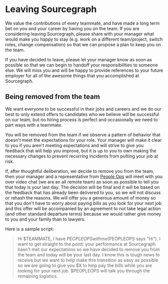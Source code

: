 # Leaving Sourcegraph

We value the contributions of every teammate, and have made a long term bet on you and your career by having you on the team. If you are considering leaving Sourcegraph, please share with your manager what would make you happy to stay (e.g. work on a different team/project, switch roles, change compensation) so that we can propose a plan to keep you on the team.

If you have decided to leave, please let your manager know as soon as possible so that we can begin to handoff your responsibilities to someone else. We will miss you and will be happy to provide references to your future employer for all of the awesome things that you accomplished at Sourcegraph.

## Being removed from the team

We want everyone to be successful in their jobs and careers and we do our best to only extend offers to candidates who we believe will be successful on our team, but no hiring process is perfect and occasionally we need to part ways with a teammate.

You will be removed from the team if we observe a pattern of behavior that doesn't meet the expectations for your role. Your manager will make it clear to you if you aren't meeting expectations and will strive to give you feedback that will help you improve, but it is up to you to own making the necessary changes to prevent recurring incidents from putting your job at risk.

If, after thoughtful deliberation, we decide to remove you from the team, then your manager and a representative from [People Ops](index.md) will meet with you over video chat (we are an all remote team) as soon as possible to tell you that today is your last day. The decision will be final and it will be based on the feedback that has already been delivered to you, so we will not discuss or rehash the reasons. We will offer you a generous amount of money so that you don't have to worry about paying bills as you look for your next job and this offer will be accompanied by an agreement to not take legal action (and other standard departure terms) because we would rather give money to you and your family than to lawyers.

Here is a sample script:

> Hi $TEAMMATE, I have $PEOPLEOPS with me ($PEOPLEOPS says "Hi"). I want to get straight to the point: your performance at Sourcegraph hasn't met our expectations so we have decided to remove you from the team and today will be your last day. I know this is tough news to receive but we want to help make this transition as easy as possible so we are going to give you $X to help pay the bills while you are looking for your next job. $PEOPLEOPS will talk you through the remaining logistics.
